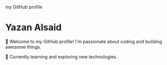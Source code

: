 <!DOCTYPE html>
<html lang="en">
<head>
  <meta charset="UTF-8">
  <meta name="viewport" content="width=device-width, initial-scale=1.0">
  <titel>my GitHub profile</titel>
</head>
<body>
  <div class="container">
    <h1>Yazan Alsaid</h1>
    <p>🚀 Welcome to my GitHub profile! I'm passionate about coding and building awesome things.</p>
    <p>🌱 Currently learning and exploring new technologies.</p>
  </div>
</body>
</html>
